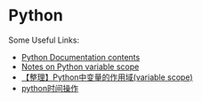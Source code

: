 Python
======

Some Useful Links:
*   [Python Documentation contents](http://docs.python.org/2/contents.html)
*   [Notes on Python variable scope](http://www.saltycrane.com/blog/2008/01/python-variable-scope-notes/)
*   [【整理】Python中变量的作用域(variable scope)](http://www.crifan.com/summary_python_variable_effective_scope/)
*   [python时间操作](http://5iqiong.blog.51cto.com/2999926/1110951)
